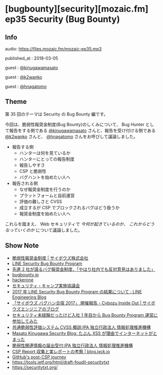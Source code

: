 # [bugbounty][security][mozaic.fm] ep35 Security (Bug Bounty)

## Info

audio: https://files.mozaic.fm/mozaic-ep35.mp3

published_at
: 2018-03-05

guest
: [@kinugawamasato](https://twitter.com/kinugawamasato)

guest
: [@k2wanko](https://twitter.com/k2wanko)

guest
: [@hnagatomo](https://github.com/hnagatomo)


## Theme

第 35 回のテーマは Security の Bug Bounty 編です。

今回は、脆弱性報奨金制度(Bug Bounty)のしくみについて、 Bug Hunter として報告をする側である [@kinugawamasato](https://twitter.com/kinugawamasato) さんと、報告を受け付ける側である [@k2wanko](https://twitter.com/k2wanko) さんと、 [@hnagatomo](https://github.com/hnagatomo) さんをお呼びして議論しました。

- 報告する側
  - ハンターは何を見ているか
  - ハンターにとっての報告制度
  - 報告しやすさ
  - CSP と脆弱性
  - バグハントを始めたい人へ
- 報告される側
  - なぜ報奨金制度を行うのか
  - プラットフォームと自前運営
  - 評価の難しさと CVSS
  - 成立するが CSP でブロックされるバグはどう扱うか
  - 報奨金制度を始めたい人へ

これらを踏まえ、 Web セキュリティで *今何が起きているのか*、 *これからどうなっていくのか* について議論しました。


## Show Note

- [脆弱性報奨金制度 \| サイボウズ株式会社](https://cybozu.co.jp/products/bug-bounty/)
- [LINE Security Bug Bounty Program](https://bugbounty.linecorp.com/ja/)
- [先進 2 社が語るバグ報奨金制度、「やはり社内でも反対意見はありました」](http://tech.nikkeibp.co.jp/it/atcl/column/16/040600081/040700001/)
- [bugbounty.jp](https://bugbounty.jp/)
- [hackerone](https://www.hackerone.com/)
- [セキュリティ・キャンプ実施協議会](http://www.security-camp.org/)
- [2017 年 LINE Security Bug Bounty Program の結果について : LINE Engineering Blog](https://engineering.linecorp.com/ja/blog/detail/255)
- [「サイボウズ バグハン合宿 2017」 開催報告 - Cybozu Inside Out \| サイボウズエンジニアのブログ](http://blog.cybozu.io/entry/2017/11/15/120000)
- [セキュリティ未経験だったけど入社 1 年目から Bug Bounty Program 運営に参加してみた](https://www.slideshare.net/linecorp/1-bug-bounty-program-88148396)
- [共通脆弱性評価システム CVSS 概説:IPA 独立行政法人 情報処理推進機構](https://www.ipa.go.jp/security/vuln/CVSS.html)
- [Masato Kinugawa Security Blog: たぶん XSS が理由でインターネットがとまった](http://masatokinugawa.l0.cm/2013/09/xss.benesse.html)
- [脆弱性関連情報の届出受付:IPA 独立行政法人 情報処理推進機構 ](https://www.ipa.go.jp/security/vuln/report/)
- [CSP Report 収集と実レポートの考察 \| blog.jxck.io](https://blog.jxck.io/entries/2017-02-13/csp-report-case-study.html)
- [GitHub's post-CSP journey](https://githubengineering.com/githubs-post-csp-journey/)
- <https://tools.ietf.org/html/draft-foudil-securitytxt>
- <https://securitytxt.org/>
